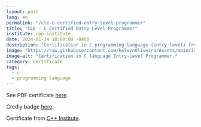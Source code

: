 ```yaml
---
layout: post
lang: en
permalink: "/cle-c-certified-entry-level-programmer"
title: "CLE - C Certified Entry-Level Programmer"
institute: cpp-institute
date: 2024-01-14 18:00:00 -0400
description: "Certification in C programming language (entry-level) from C++ Institute."
image: "https://raw.githubusercontent.com/kelwynOliveira/Assets/main/img/certificates/licences-and-certifications/cpp-institute/CLE-C-Certified-Entry-Level-Programmer.jpg"
image-alt: "Certification in C language Entry-Level Programmer."
category: certificate
tags:
  - c
  - programming language
---
```


See PDF certificate <a href="https://docs.google.com/viewer?url=https://raw.githubusercontent.com/kelwynOliveira/Assets/main/PDF/certificates/licences-and-certifications/{{page.institute}}{{page.permalink}}.pdf" target="_blank">here</a>.

Credly badge [here](https://www.credly.com/badges/784f07fa-53c3-4b61-b54b-21f599c269a0/public_url).


Certificate from [C++ Institute](https://cppinstitute.org/cle).